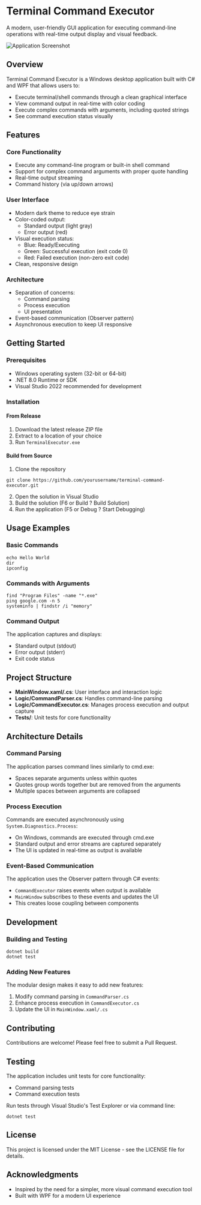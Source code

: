 # Terminal Command Executor

A modern, user-friendly GUI application for executing command-line operations with real-time output display and visual feedback.

![Application Screenshot](screenshot.png)

## Overview

Terminal Command Executor is a Windows desktop application built with C# and WPF that allows users to:

- Execute terminal/shell commands through a clean graphical interface
- View command output in real-time with color coding
- Execute complex commands with arguments, including quoted strings
- See command execution status visually

## Features

### Core Functionality
- Execute any command-line program or built-in shell command
- Support for complex command arguments with proper quote handling
- Real-time output streaming
- Command history (via up/down arrows)

### User Interface
- Modern dark theme to reduce eye strain
- Color-coded output:
  - Standard output (light gray)
  - Error output (red)
- Visual execution status:
  - Blue: Ready/Executing
  - Green: Successful execution (exit code 0)
  - Red: Failed execution (non-zero exit code)
- Clean, responsive design

### Architecture
- Separation of concerns:
  - Command parsing
  - Process execution
  - UI presentation
- Event-based communication (Observer pattern)
- Asynchronous execution to keep UI responsive

## Getting Started

### Prerequisites
- Windows operating system (32-bit or 64-bit)
- .NET 8.0 Runtime or SDK
- Visual Studio 2022 recommended for development

### Installation

#### From Release
1. Download the latest release ZIP file
2. Extract to a location of your choice
3. Run `TerminalExecutor.exe`

#### Build from Source
1. Clone the repository
```
git clone https://github.com/yourusername/terminal-command-executor.git
```

2. Open the solution in Visual Studio
3. Build the solution (F6 or Build ? Build Solution)
4. Run the application (F5 or Debug ? Start Debugging)

## Usage Examples

### Basic Commands
```
echo Hello World
dir
ipconfig
```

### Commands with Arguments
```
find "Program Files" -name "*.exe"
ping google.com -n 5
systeminfo | findstr /i "memory"
```

### Command Output
The application captures and displays:
- Standard output (stdout)
- Error output (stderr)
- Exit code status

## Project Structure

- **MainWindow.xaml/.cs**: User interface and interaction logic
- **Logic/CommandParser.cs**: Handles command-line parsing
- **Logic/CommandExecutor.cs**: Manages process execution and output capture
- **Tests/**: Unit tests for core functionality

## Architecture Details

### Command Parsing
The application parses command lines similarly to cmd.exe:
- Spaces separate arguments unless within quotes
- Quotes group words together but are removed from the arguments
- Multiple spaces between arguments are collapsed

### Process Execution
Commands are executed asynchronously using `System.Diagnostics.Process`:
- On Windows, commands are executed through cmd.exe
- Standard output and error streams are captured separately
- The UI is updated in real-time as output is available

### Event-Based Communication
The application uses the Observer pattern through C# events:
- `CommandExecutor` raises events when output is available
- `MainWindow` subscribes to these events and updates the UI
- This creates loose coupling between components

## Development

### Building and Testing
```
dotnet build
dotnet test
```

### Adding New Features
The modular design makes it easy to add new features:
1. Modify command parsing in `CommandParser.cs`
2. Enhance process execution in `CommandExecutor.cs`
3. Update the UI in `MainWindow.xaml/.cs`

## Contributing

Contributions are welcome! Please feel free to submit a Pull Request.

## Testing

The application includes unit tests for core functionality:
- Command parsing tests
- Command execution tests

Run tests through Visual Studio's Test Explorer or via command line:
```
dotnet test
```

## License

This project is licensed under the MIT License - see the LICENSE file for details.

## Acknowledgments

- Inspired by the need for a simpler, more visual command execution tool
- Built with WPF for a modern UI experience
